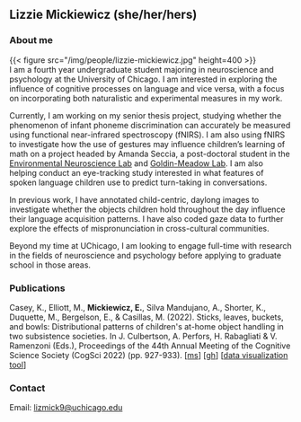 ## Lizzie Mickiewicz (she/her/hers)

### About me

{{< figure src="/img/people/lizzie-mickiewicz.jpg" height=400 >}}
<br>
I am a fourth year undergraduate student majoring in neuroscience and psychology at the University of Chicago. I am interested in exploring the influence of cognitive processes on language and vice versa, with a focus on incorporating both naturalistic and experimental measures in my work. 

Currently, I am working on my senior thesis project, studying whether the phenomenon of infant phoneme discrimination can accurately be measured using functional near-infrared spectroscopy (fNIRS).  I am also using fNIRS to investigate how the use of gestures may influence children’s learning of math on a project headed by Amanda Seccia, a post-doctoral student in the [Environmental Neuroscience Lab](https://voices.uchicago.edu/bermanlab/) and [Goldin-Meadow Lab](https://voices.uchicago.edu/goldinmeadowlab/).  I am also helping conduct an eye-tracking study interested in what features of spoken language children use to predict turn-taking in conversations.  

In previous work, I have annotated child-centric, daylong images to investigate whether the objects children hold throughout the day influence their language acquisition patterns.  I have also coded gaze data to further explore the effects of mispronunciation in cross-cultural communities.  

Beyond my time at UChicago, I am looking to engage full-time with research in the fields of neuroscience and psychology before applying to graduate school in those areas.

### Publications
Casey, K., Elliott, M., **Mickiewicz, E.**, Silva Mandujano, A., Shorter, K., Duquette, M., Bergelson, E., & Casillas, M. (2022). Sticks, leaves, buckets, and bowls: Distributional patterns of children's at-home object handling in two subsistence societies. In J. Culbertson, A. Perfors, H. Rabagliati & V. Ramenzoni (Eds.), Proceedings of the 44th Annual Meeting of the Cognitive Science Society (CogSci 2022) (pp. 927-933). [[ms](/lab-publications/Casey_et_al_2022_Sticks_leaves_buckets_bowls_CogSci.pdf)] [[gh](https://github.com/kennedycasey/daylong-object-ids)] [[data visualization tool](https://aclew.shinyapps.io/CogSci-TSE-ROS-objects/)]

### Contact 
Email: lizmick9@uchicago.edu
